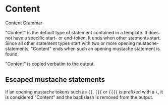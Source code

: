 # Content

[Content Grammar](../handlebars.grammar#ContentStatement,ContentCharacter,NonMustacheCharacter,NonMustacheStart,SourceCharacter)

"Content" is the default type of statement contained in a template. It does not have a specific start- or end-token. It ends when other statments start.
Since all other statement types start with two or more opening mustache-statements, "Content" ends when such an opening mustache statement is found.

"Content" is copied verbatim to the output.

[](./content.hb-spec.json)

## Escaped mustache statements

If an opening mustache tokens such as `{{`, `{{{` or `{{{{` is prefixed with a `\`, it is considered "Content" and the backslash is removed from the
output.

[](./escaped-content.hb-spec.json)

